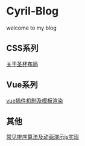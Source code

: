 # Cyril-Blog
welcome to my blog

## CSS系列

[关于圣杯布局](https://github.com/Cyrilszq/Cyril-Blog/issues/1)

## Vue系列

[vue插件机制及模板渲染](https://github.com/Cyrilszq/Cyril-Blog/issues/2)

## 其他

[常见排序算法及动画演示js实现](https://github.com/Cyrilszq/Cyril-Blog/issues/3)
